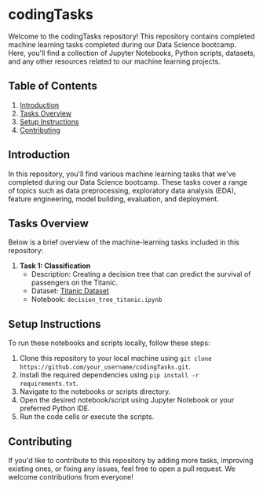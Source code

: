 # codingTasks

Welcome to the codingTasks repository! This repository contains completed machine learning tasks completed during our Data Science bootcamp. Here, you'll find a collection of Jupyter Notebooks, Python scripts, datasets, and any other resources related to our machine learning projects.

## Table of Contents

1. [Introduction](#introduction)
2. [Tasks Overview](#tasks-overview)
3. [Setup Instructions](#setup-instructions)
4. [Contributing](#contributing)

## Introduction

In this repository, you'll find various machine learning tasks that we've completed during our Data Science bootcamp. These tasks cover a range of topics such as data preprocessing, exploratory data analysis (EDA), feature engineering, model building, evaluation, and deployment.

## Tasks Overview

Below is a brief overview of the machine-learning tasks included in this repository:

1. **Task 1: Classification**
   - Description: Creating a decision tree that can predict the survival of passengers on the Titanic.
   - Dataset: [Titanic Dataset](https://www.kaggle.com/c/titanic/data)
   - Notebook: `decision_tree_titanic.ipynb`
<!---
2. **Task 2: Classification**
   - Description: Classifying iris flower species using logistic regression.
   - Dataset: [Iris Dataset](link_to_dataset)
   - Notebook: `task2_classification.ipynb`

3. **Task 3: Clustering**
   - Description: Customer segmentation using K-means clustering.
   - Dataset: [Mall Customers Dataset](link_to_dataset)
   - Notebook: `task3_clustering.ipynb`

... (Add more tasks as necessary)
 just --->
 
## Setup Instructions

To run these notebooks and scripts locally, follow these steps:

1. Clone this repository to your local machine using `git clone https://github.com/your_username/codingTasks.git`.
2. Install the required dependencies using `pip install -r requirements.txt`.
3. Navigate to the notebooks or scripts directory.
4. Open the desired notebook/script using Jupyter Notebook or your preferred Python IDE.
5. Run the code cells or execute the scripts.

## Contributing

If you'd like to contribute to this repository by adding more tasks, improving existing ones, or fixing any issues, feel free to open a pull request. We welcome contributions from everyone!


